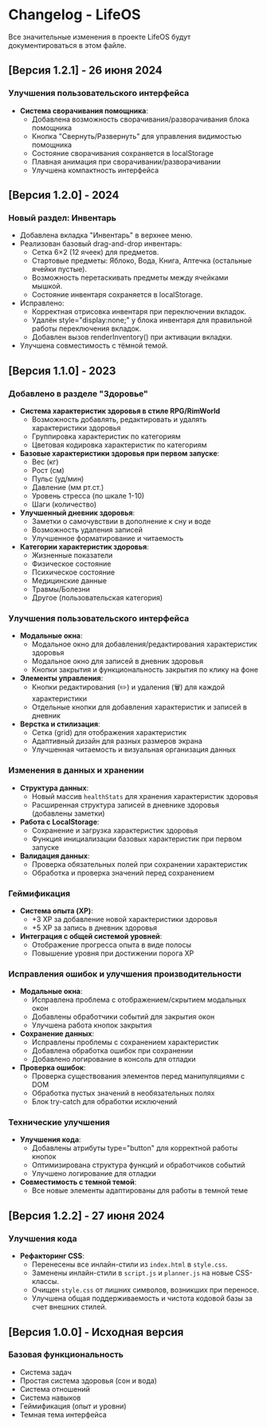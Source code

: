 # Changelog - LifeOS

Все значительные изменения в проекте LifeOS будут документироваться в этом файле.

## [Версия 1.2.1] - 26 июня 2024

### Улучшения пользовательского интерфейса
- **Система сворачивания помощника**:
  - Добавлена возможность сворачивания/разворачивания блока помощника
  - Кнопка "Свернуть/Развернуть" для управления видимостью помощника
  - Состояние сворачивания сохраняется в localStorage
  - Плавная анимация при сворачивании/разворачивании
  - Улучшена компактность интерфейса

## [Версия 1.2.0] - 2024

### Новый раздел: Инвентарь
- Добавлена вкладка "Инвентарь" в верхнее меню.
- Реализован базовый drag-and-drop инвентарь:
  - Сетка 6×2 (12 ячеек) для предметов.
  - Стартовые предметы: Яблоко, Вода, Книга, Аптечка (остальные ячейки пустые).
  - Возможность перетаскивать предметы между ячейками мышкой.
  - Состояние инвентаря сохраняется в localStorage.
- Исправлено:
  - Корректная отрисовка инвентаря при переключении вкладок.
  - Удалён style="display:none;" у блока инвентаря для правильной работы переключения вкладок.
  - Добавлен вызов renderInventory() при активации вкладки.
- Улучшена совместимость с тёмной темой.

## [Версия 1.1.0] - 2023 

### Добавлено в разделе "Здоровье"
- **Система характеристик здоровья в стиле RPG/RimWorld**
  - Возможность добавлять, редактировать и удалять характеристики здоровья
  - Группировка характеристик по категориям
  - Цветовая кодировка характеристик по категориям
- **Базовые характеристики здоровья при первом запуске**:
  - Вес (кг)
  - Рост (см)
  - Пульс (уд/мин)
  - Давление (мм рт.ст.)
  - Уровень стресса (по шкале 1-10)
  - Шаги (количество)
- **Улучшенный дневник здоровья**:
  - Заметки о самочувствии в дополнение к сну и воде
  - Возможность удаления записей
  - Улучшенное форматирование и читаемость
- **Категории характеристик здоровья**:
  - Жизненные показатели
  - Физическое состояние
  - Психическое состояние
  - Медицинские данные
  - Травмы/Болезни
  - Другое (пользовательская категория)

### Улучшения пользовательского интерфейса
- **Модальные окна**:
  - Модальное окно для добавления/редактирования характеристик здоровья
  - Модальное окно для записей в дневник здоровья
  - Кнопки закрытия и функциональность закрытия по клику на фоне
- **Элементы управления**:
  - Кнопки редактирования (✏️) и удаления (🗑️) для каждой характеристики
  - Отдельные кнопки для добавления характеристик и записей в дневник
- **Верстка и стилизация**:
  - Сетка (grid) для отображения характеристик
  - Адаптивный дизайн для разных размеров экрана
  - Улучшенная читаемость и визуальная организация данных

### Изменения в данных и хранении
- **Структура данных**:
  - Новый массив `healthStats` для хранения характеристик здоровья
  - Расширенная структура записей в дневнике здоровья (добавлены заметки)
- **Работа с LocalStorage**:
  - Сохранение и загрузка характеристик здоровья
  - Функция инициализации базовых характеристик при первом запуске
- **Валидация данных**:
  - Проверка обязательных полей при сохранении характеристик
  - Обработка и проверка значений перед сохранением

### Геймификация
- **Система опыта (XP)**:
  - +3 XP за добавление новой характеристики здоровья
  - +5 XP за запись в дневник здоровья
- **Интеграция с общей системой уровней**:
  - Отображение прогресса опыта в виде полосы
  - Повышение уровня при достижении порога XP

### Исправления ошибок и улучшения производительности
- **Модальные окна**:
  - Исправлена проблема с отображением/скрытием модальных окон
  - Добавлены обработчики событий для закрытия окон
  - Улучшена работа кнопок закрытия
- **Сохранение данных**:
  - Исправлены проблемы с сохранением характеристик
  - Добавлена обработка ошибок при сохранении
  - Добавлено логирование в консоль для отладки
- **Проверка ошибок**:
  - Проверка существования элементов перед манипуляциями с DOM
  - Обработка пустых значений в необязательных полях
  - Блок try-catch для обработки исключений

### Технические улучшения
- **Улучшения кода**:
  - Добавлены атрибуты type="button" для корректной работы кнопок
  - Оптимизирована структура функций и обработчиков событий
  - Улучшено логирование для отладки
- **Совместимость с темной темой**:
  - Все новые элементы адаптированы для работы в темной теме

## [Версия 1.2.2] - 27 июня 2024

### Улучшения кода
- **Рефакторинг CSS**:
  - Перенесены все инлайн-стили из `index.html` в `style.css`.
  - Заменены инлайн-стили в `script.js` и `planner.js` на новые CSS-классы.
  - Очищен `style.css` от лишних символов, возникших при переносе.
  - Улучшена общая поддерживаемость и чистота кодовой базы за счет внешних стилей.

## [Версия 1.0.0] - Исходная версия

### Базовая функциональность
- Система задач
- Простая система здоровья (сон и вода)
- Система отношений
- Система навыков
- Геймификация (опыт и уровни)
- Темная тема интерфейса
